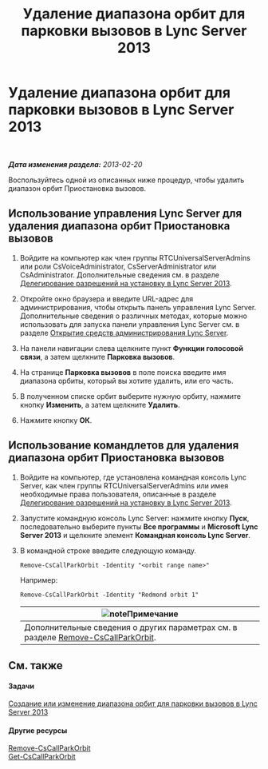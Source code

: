 ﻿---
title: Удаление диапазона орбит для парковки вызовов в Lync Server 2013
TOCTitle: Удаление диапазона орбит для парковки вызовов в Lync Server 2013
ms:assetid: 85e9f916-062d-450d-ac0a-aeaefc0f7cdc
ms:mtpsurl: https://technet.microsoft.com/ru-ru/library/Gg182546(v=OCS.15)
ms:contentKeyID: 49310417
ms.date: 05/19/2016
mtps_version: v=OCS.15
ms.translationtype: HT
---

# Удаление диапазона орбит для парковки вызовов в Lync Server 2013

 

_**Дата изменения раздела:** 2013-02-20_

Воспользуйтесь одной из описанных ниже процедур, чтобы удалить диапазон орбит Приостановка вызовов.

## Использование управления Lync Server для удаления диапазона орбит Приостановка вызовов

1.  Войдите на компьютер как член группы RTCUniversalServerAdmins или роли CsVoiceAdministrator, CsServerAdministrator или CsAdministrator. Дополнительные сведения см. в разделе [Делегирование разрешений на установку в Lync Server 2013](lync-server-2013-delegate-setup-permissions.md).

2.  Откройте окно браузера и введите URL-адрес для администрирования, чтобы открыть панель управления Lync Server. Дополнительные сведения о различных методах, которые можно использовать для запуска панели управления Lync Server см. в разделе [Открытие средств администрирования Lync Server](lync-server-2013-open-lync-server-administrative-tools.md).

3.  На панели навигации слева щелкните пункт **Функции голосовой связи**, а затем щелкните **Парковка вызовов**.

4.  На странице **Парковка вызовов** в поле поиска введите имя диапазона орбиты, который вы хотите удалить, или его часть.

5.  В полученном списке орбит выберите нужную орбиту, нажмите кнопку **Изменить**, а затем щелкните **Удалить**.

6.  Нажмите кнопку **ОК**.

## Использование командлетов для удаления диапазона орбит Приостановка вызовов

1.  Войдите на компьютер, где установлена командная консоль Lync Server, как член группы RTCUniversalServerAdmins или имея необходимые права пользователя, описанные в разделе [Делегирование разрешений на установку в Lync Server 2013](lync-server-2013-delegate-setup-permissions.md).

2.  Запустите командную консоль Lync Server: нажмите кнопку **Пуск**, последовательно выберите пункты **Все программы** и **Microsoft Lync Server 2013** и щелкните элемент **Командная консоль Lync Server**.

3.  В командной строке введите следующую команду.
    
        Remove-CsCallParkOrbit -Identity "<orbit range name>" 
    
    Например:
    
        Remove-CsCallParkOrbit -Identity "Redmond orbit 1"
    
    <table>
    <thead>
    <tr class="header">
    <th><img src="images/Gg398412.note(OCS.15).gif" title="note" alt="note" />Примечание</th>
    </tr>
    </thead>
    <tbody>
    <tr class="odd">
    <td>Дополнительные сведения о других параметрах см. в разделе <a href="https://docs.microsoft.com/en-us/powershell/module/skype/Remove-CsCallParkOrbit">Remove-CsCallParkOrbit</a>.</td>
    </tr>
    </tbody>
    </table>


## См. также

#### Задачи

[Создание или изменение диапазона орбит для парковки вызовов в Lync Server 2013](lync-server-2013-create-or-modify-a-call-park-orbit-range.md)  

#### Другие ресурсы

[Remove-CsCallParkOrbit](https://docs.microsoft.com/en-us/powershell/module/skype/Remove-CsCallParkOrbit)  
[Get-CsCallParkOrbit](https://docs.microsoft.com/en-us/powershell/module/skype/Get-CsCallParkOrbit)

